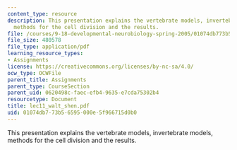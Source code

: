 ```yaml
---
content_type: resource
description: This presentation explains the vertebrate models, invertebrate models,
  methods for the cell division and the results.
file: /courses/9-18-developmental-neurobiology-spring-2005/01074db773b56595000e5f966715d0b0_lec11_walt_shen.pdf
file_size: 480578
file_type: application/pdf
learning_resource_types:
- Assignments
license: https://creativecommons.org/licenses/by-nc-sa/4.0/
ocw_type: OCWFile
parent_title: Assignments
parent_type: CourseSection
parent_uid: 0620498c-faec-efb4-9635-e7cda75302b4
resourcetype: Document
title: lec11_walt_shen.pdf
uid: 01074db7-73b5-6595-000e-5f966715d0b0
---
```

This presentation explains the vertebrate models, invertebrate models, methods for the cell division and the results.